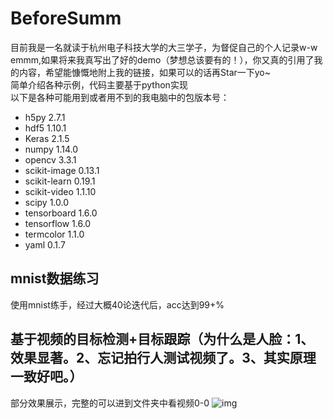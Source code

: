 # BeforeSumm
目前我是一名就读于杭州电子科技大学的大三学子，为督促自己的个人记录w-w  
emmm,如果将来我真写出了好的demo（梦想总该要有的！），你又真的引用了我的内容，希望能慷慨地附上我的链接，如果可以的话再Star一下yo~  
简单介绍各种示例，代码主要基于python实现  
以下是各种可能用到或者用不到的我电脑中的包版本号：  
* h5py 2.7.1 
* hdf5 1.10.1  
* Keras 2.1.5  
* numpy 1.14.0  
* opencv 3.3.1  
* scikit-image 0.13.1  
* scikit-learn 0.19.1  
* scikit-video 1.1.10  
* scipy 1.0.0  
* tensorboard 1.6.0  
* tensorflow 1.6.0  
* termcolor 1.1.0  
* yaml  0.1.7  
## mnist数据练习
使用mnist练手，经过大概40论迭代后，acc达到99+%
## 基于视频的目标检测+目标跟踪（为什么是人脸：1、效果显著。2、忘记拍行人测试视频了。3、其实原理一致好吧。）
部分效果展示，完整的可以进到文件夹中看视频0-0
![img](https://github.com/Paidalin/BeforeSumm/blob/master/displayed/%E4%BB%80%E4%B9%88%E6%98%AF%E7%9B%AE%E6%A0%87%E6%A3%80%E6%B5%8B%E4%B8%8E%E8%B7%9F%E8%B8%AA%EF%BC%9F.gif)
